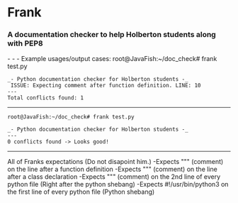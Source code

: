 <h1>Frank</h1>
<h3>A documentation checker to help Holberton students along with PEP8</h3>
-   -   -
Example usages/output cases:
	root@JavaFish:~/doc_check# frank test.py 

	_- Python documentation checker for Holberton students -_
	 ISSUE: Expecting comment after function definition. LINE: 10
	---
	Total conflicts found: 1

-----------------------------
	root@JavaFish:~/doc_check# frank test.py 

	_- Python documentation checker for Holberton students -_
	---
	0 conflicts found -> Looks good!

-----------------------------

All of Franks expectations (Do not disapoint him.)
-Expects """ (comment) on the line after a function definition
-Expects """ (comment) on the line after a class declaration
-Expects """ (comment) on the 2nd line of every python file (Right after the python shebang)
-Expects #!/usr/bin/python3 on the first line of every python file (Python shebang)

